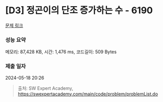 # [D3] 정곤이의 단조 증가하는 수 - 6190 

[문제 링크](https://swexpertacademy.com/main/code/problem/problemDetail.do?contestProbId=AWcPjEuKAFgDFAU4) 

### 성능 요약

메모리: 87,428 KB, 시간: 1,476 ms, 코드길이: 509 Bytes

### 제출 일자

2024-05-18 20:26



> 출처: SW Expert Academy, https://swexpertacademy.com/main/code/problem/problemList.do